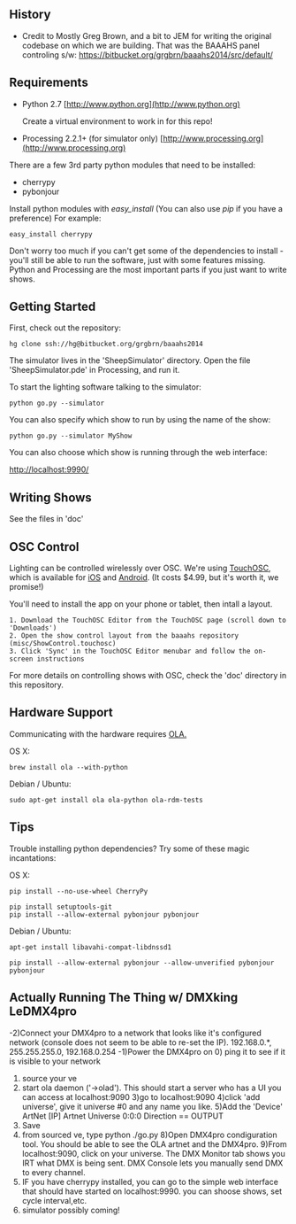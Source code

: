 ## History
* Credit to Mostly Greg Brown, and a bit to JEM for writing the original codebase on which we are building.  That was the BAAAHS panel controling s/w: https://bitbucket.org/grgbrn/baaahs2014/src/default/

## Requirements

* Python 2.7
  [http://www.python.org](http://www.python.org)

  Create a virtual environment to work in for this repo!

* Processing 2.2.1+ (for simulator only)
  [http://www.processing.org](http://www.processing.org)

There are a few 3rd party python modules that need to be installed:

  * cherrypy
  * pybonjour

Install python modules with *easy_install* (You can also use *pip* if you have a preference)  For example:

    easy_install cherrypy

Don't worry too much if you can't get some of the dependencies to install - you'll still be able to run the software, just with some features missing.  Python and Processing are the most important parts if you just want to write shows.

## Getting Started

First, check out the repository:

	hg clone ssh://hg@bitbucket.org/grgbrn/baaahs2014

The simulator lives in the 'SheepSimulator' directory.  Open the file 'SheepSimulator.pde' in Processing, and run it.

To start the lighting software talking to the simulator:

	python go.py --simulator

You can also specify which show to run by using the name of the show:

    python go.py --simulator MyShow

You can also choose which show is running through the web interface:

[http://localhost:9990/](http://localhost:9990/)

## Writing Shows

See the files in 'doc'

## OSC Control

Lighting can be controlled wirelessly over OSC. We're using [TouchOSC](http://hexler.net/software/touchosc), which is available for [iOS](https://itunes.apple.com/app/touchosc/id288120394) and [Android](https://play.google.com/store/apps/details?id=net.hexler.touchosc_a).  (It costs $4.99, but it's worth it, we promise!)

You'll need to install the app on your phone or tablet, then intall a layout.

	1. Download the TouchOSC Editor from the TouchOSC page (scroll down to 'Downloads') 
	2. Open the show control layout from the baaahs repository (misc/ShowControl.touchosc)
	3. Click 'Sync' in the TouchOSC Editor menubar and follow the on-screen instructions
	
For more details on controlling shows with OSC, check the 'doc' directory in this repository.

## Hardware Support

Communicating with the hardware requires [OLA.](http://www.opendmx.net)

OS X:

    brew install ola --with-python

Debian / Ubuntu:

    sudo apt-get install ola ola-python ola-rdm-tests

## Tips

Trouble installing python dependencies?  Try some of these magic incantations:

OS X:

    pip install --no-use-wheel CherryPy

    pip install setuptools-git
    pip install --allow-external pybonjour pybonjour

Debian / Ubuntu:

    apt-get install libavahi-compat-libdnssd1

    pip install --allow-external pybonjour --allow-unverified pybonjour pybonjour


## Actually Running The Thing w/ DMXking LeDMX4pro
-2)Connect your DMX4pro to a network that looks like it's configured network (console does not seem to be able to re-set the IP).  192.168.0.*, 255.255.255.0, 192.168.0.254
-1)Power the DMX4pro on
0) ping it to see if it is visible to your network
1) source your ve
2) start ola daemon ('->olad').  This should start a server who has a UI you can access at localhost:9090
3)go to localhost:9090
4)click 'add universe', give it universe #0 and any name you like.
5)Add the 'Device' ArtNet [IP] Artnet Universe 0:0:0 Direction  == OUTPUT
6) Save
7) from sourced ve, type python ./go.py
8)Open DMX4pro condiguration tool.  You should be able to see the OLA artnet and the DMX4pro.
9)From localhost:9090, click on your universe.  The DMX Monitor tab shows you IRT what DMX is being sent. DMX Console lets you manually send DMX to every channel.
10) IF you have cherrypy installed, you can go to the simple web interface that should have started on localhost:9990. you can shoose shows, set cycle interval,etc.
11) simulator possibly coming!